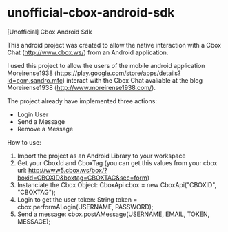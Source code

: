 # unofficial-cbox-android-sdk
[Unofficial] Cbox Android Sdk

This android project was created to allow the native interaction with a Cbox Chat (http://www.cbox.ws/) from an Android application.

I used this project to allow the users of the mobile android application Moreirense1938 (https://play.google.com/store/apps/details?id=com.sandro.mfc) interact with the Cbox Chat avaliable at the blog Moreirense1938 (http://www.moreirense1938.com/).

The project already have implemented three actions:
- Login User
- Send a Message
- Remove a Message

How to use:

1. Import the project as an Android Library to your workspace
2. Get your CboxId and CboxTag (you can get this values from your cbox url: http://www5.cbox.ws/box/?boxid=CBOXID&boxtag=CBOXTAG&sec=form)
3. Instanciate the Cbox Object: CboxApi cbox = new CboxApi("CBOXID", "CBOXTAG");
4. Login to get the user token:  String token = cbox.performALogin(USERNAME, PASSWORD);
5. Send a message: cbox.postAMessage(USERNAME, EMAIL, TOKEN, MESSAGE);


